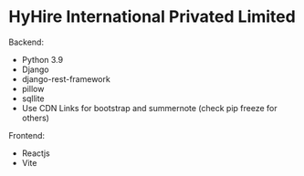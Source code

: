 # HyHire International Privated Limited

Backend: 
- Python 3.9
- Django
- django-rest-framework
- pillow
- sqllite
- Use CDN Links for bootstrap and summernote
(check pip freeze for others)

Frontend:
- Reactjs
- Vite
